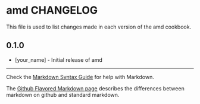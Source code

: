 amd CHANGELOG
=============

This file is used to list changes made in each version of the amd cookbook.

0.1.0
-----
- [your_name] - Initial release of amd

- - -
Check the [Markdown Syntax Guide](http://daringfireball.net/projects/markdown/syntax) for help with Markdown.

The [Github Flavored Markdown page](http://github.github.com/github-flavored-markdown/) describes the differences between markdown on github and standard markdown.
